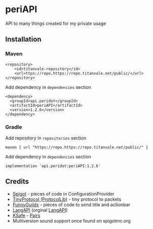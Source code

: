 # periAPI
API to many things created for my private usage


## Installation
### Maven
```
<repository>
    <id>titanvale-repository</id>
    <url>ttps://repo.https://repo.titanvale.net/public/</url>
</repository>
```
Add dependency in `dependencies` section
```
<dependency>
  <groupId>api.peridot</groupId>
  <artifactId>periAPI</artifactId>
  <version>1.2.6</version>
</dependency>
```
### Gradle
Add repository in `repositories` section
```
maven { url "https://repo.https://repo.titanvale.net/public/" }
```
Add dependency in `dependencies` section
```
implementation 'api.peridot:periAPI:1.2.6'
```

## Credits
  * [Spigot](https://www.spigotmc.org/) - pieces of code in ConfigurationProvider
  * [TinyProtocol (ProtocolLib)](https://github.com/aadnk/ProtocolLib/tree/master/modules/TinyProtocol/src/main/java/com/comphenix/tinyprotocol) - tiny protocol to packets
  * [FunnyGuilds](https://github.com/FunnyGuilds/FunnyGuilds) - pieces of code to send title and actionbar
  * [LangAPI](https://github.com/P3ridot/LangAPI) (orginal [LangAPI](https://github.com/VeryLongNicknameSuchWow/LangAPI))
  * [KSafe](https://github.com/Kamilkime/KSafe) - [Pairs](https://github.com/Kamilkime/KSafe/blob/master/src/main/java/kamilki/me/ksafe/util/Pair.java) 
  * Multiversion sound support once found on spigotmc.org
